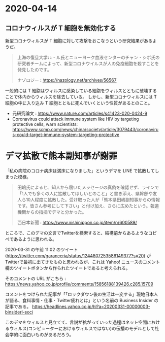 2020-04-14
===

コロナウィルスが T 細胞を無効化する
---

新型コロナウィルスが T 細胞に対して攻撃をおこなうという研究結果があるようだ。

> 上海の復旦大学ル・ル氏とニューヨーク血液センターのチャン・シボ氏の研究者チームによって、新型コロナウイルスが人の免疫細胞を殺すことを発見したのです。
>
> ナゾロジー : https://nazology.net/archives/56567

一般的には T 細胞はウィルスに感染している細胞をウィルスとともに破壊することで体内からウィルスを除去している。
しかし、新型コロナウィルスには T 細胞の中に入り込み T 細胞とともに死んでいくという性質があるとのこと。

- 元研究論文 : https://www.nature.com/articles/s41423-020-0424-9
- Coronavirus could attack immune system like HIV by targeting protective cells, warn scientists: https://www.scmp.com/news/china/society/article/3079443/coronavirus-could-target-immune-system-targeting-protective

デマ拡散で熊本副知事が謝罪
===

「私の病院のコロナ病床は満床になりました」というデマを LINE で拡散してしまった模様。

> 田嶋氏によると、知人から届いたメッセージの真偽を確認せず、ラインで「1人でも多くの人に拡散してほしいとのこと」と書き添え、県幹部や友人ら10人程度に拡散した。受け取った人が「熊本県田嶋副知事からの情報です。皆さん参考にして下さい」と付け加え、さらに広めたという。報道機関からの指摘でデマと分かった。
>
> 西日本新聞 : https://www.nishinippon.co.jp/item/n/600589/


ところで、このデマの文言でTwitterを検索すると、結構前からあるようなコピペであるように思われる。

2020-03-31 の午前 11:02 のツイート (https://twitter.com/garanceria/status/1244807253586149377?s=20) がTwitterで最初に出てきたものと思われるが、これは Yahoo! ニュースのコメント欄のツイートボタンから作られたツイートであると考えられる。

そのコメントの URL がこちら : https://news.yahoo.co.jp/profile/comments/15856188139426.c285.15709

コメントをつけられた記事が「「ロックダウン後の生活は一変する」現地日本人が語る、食料事情・仕事・Twitter疲れとは」という名前の Business Insider の記事である。 https://headlines.yahoo.co.jp/hl?a=20200331-00000003-binsiderl-soci

このデマをウィルスと見立てて、言説が拡がっていった過程はネット空間におけるウィルス(コンピューターにおけるウィルスではない)の伝播のモデルとして社会学的に面白いものがあるだろう。
